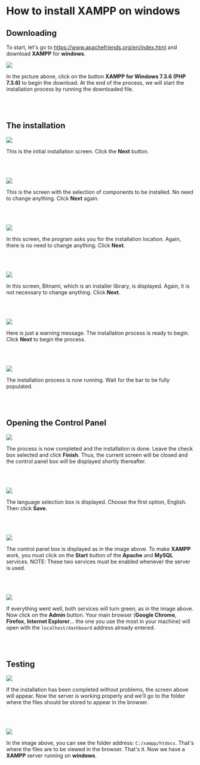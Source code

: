 # How to install XAMPP on windows #

## Downloading ##

To start, let's go to https://www.apachefriends.org/en/index.html and download **XAMPP** for **windows**.

![](/pt-br/assets/images/xampp_01.png)

In the picture above, click on the button **XAMPP for Windows 7.3.6 (PHP 7.3.6)** to begin the download. At the end of the process, we will start the installation process by running the downloaded file.

<br><br>

## The installation ##

![](/pt-br/assets/images/xampp_02.png)

This is the initial installation screen. Click the **Next** button.

<br><br>

![](/pt-br/assets/images/xampp_03.png)

This is the screen with the selection of components to be installed. No need to change anything. Click **Next** again.

<br><br>

![](/pt-br/assets/images/xampp_04.png)

In this screen, the program asks you for the installation location. Again, there is no need to change anything. Click **Next**.

<br><br>

![](/pt-br/assets/images/xampp_05.png)

In this screen, Bitnami, which is an installer library, is displayed. Again, it is not necessary to change anything. Click **Next**.

<br><br>

![](/pt-br/assets/images/xampp_06.png)

Here is just a warning message. The installation process is ready to begin. Click **Next** to begin the process.

<br><br>

![](/pt-br/assets/images/xampp_07.png)

The installation process is now running. Wait for the bar to be fully populated.

<br><br>

## Opening the Control Panel ##

![](/pt-br/assets/images/xampp_08.png)

The process is now completed and the installation is done. Leave the check box selected and click **Finish**. Thus, the current screen will be closed and the control panel box will be displayed shortly thereafter.

<br><br>

![](/pt-br/assets/images/xampp_09.png)

The language selection box is displayed. Choose the first option, English. Then click **Save**.

<br><br>

![](/pt-br/assets/images/xampp_10.png)

The control panel box is displayed as in the image above. To make **XAMPP** work, you must click on the **Start** button of the **Apache** and **MySQL** services.
NOTE: These two services must be enabled whenever the server is used.

<br><br>

![](/pt-br/assets/images/xampp_11.png)

If everything went well, both services will turn green, as in the image above. Now click on the **Admin** button. Your main browser (**Google Chrome**, **Firefox**, **Internet Explorer**... the one you use the most in your machine) will open with the `localhost/dashboard` address already entered.

<br><br>

## Testing ##

![](/pt-br/assets/images/xampp_12.png)

If the installation has been completed without problems, the screen above will appear. Now the server is working properly and we'll go to the folder where the files should be stored to appear in the browser.

<br><br>

![](/pt-br/assets/images/xampp_13.png)

In the image above, you can see the folder address: `C:/xampp/htdocs`.
That's where the files are to be viewed in the browser.
That's it. Now we have a **XAMPP** server running on **windows**.

<br><br>